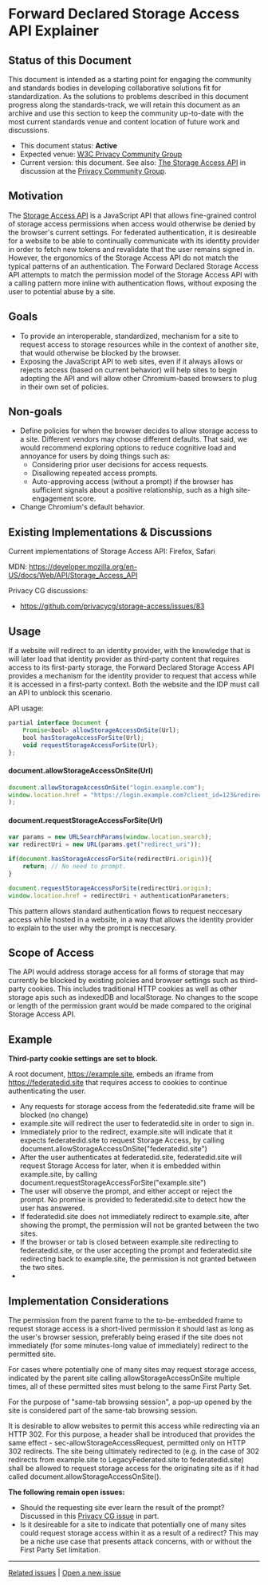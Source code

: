 # Forward Declared Storage Access API Explainer

## Status of this Document
This document is intended as a starting point for engaging the community and standards bodies in developing collaborative solutions fit for standardization. As the solutions to problems described in this document progress along the standards-track, we will retain this document as an archive and use this section to keep the community up-to-date with the most current standards venue and content location of future work and discussions.
* This document status: **Active**
* Expected venue: [W3C Privacy Community Group](https://privacycg.github.io/)
* Current version: this document. See also: [The Storage Access API](https://github.com/privacycg/storage-access/) in discussion at the [Privacy Community Group](https://privacycg.github.io/).

## Motivation
The [Storage Access API](../main/StorageAccessAPI/explainer.md) is a JavaScript API that allows fine-grained control of storage access permissions when access would otherwise be denied by the browser's current settings.  For federated authentication, it is desireable for a website to be able to continually communicate with its identity provider in order to fetch new tokens and revalidate that the user remains signed in. However, the ergonomics of the Storage Access API do not match the typical patterns of an authentication.  The Forward Declared Storage Access API attempts to match the permission model of the Storage Access API with a calling pattern more inline with authentication flows, without exposing the user to potential abuse by a site. 

## Goals
- To provide an interoperable, standardized, mechanism for a site to request access to storage resources while in the context of another site, that would otherwise be blocked by the browser.
- Exposing the JavaScript API to web sites, even if it always allows or rejects access (based on current behavior) will help sites to begin adopting the API and will allow other Chromium-based browsers to plug in their own set of policies.

## Non-goals
- Define policies for when the browser decides to allow storage access to a site. Different vendors may choose different defaults. That said, we would recommend exploring options to reduce cognitive load and annoyance for users by doing things such as:
    - Considering prior user decisions for access requests.
    - Disallowing repeated access prompts.
    - Auto-approving access (without a prompt) if the browser has sufficient signals about a positive relationship, such as a high site-engagement score.
- Change Chromium's default behavior.

## Existing Implementations & Discussions
Current implementations of Storage Access API: Firefox, Safari

MDN: https://developer.mozilla.org/en-US/docs/Web/API/Storage_Access_API

Privacy CG discussions:
- https://github.com/privacycg/storage-access/issues/83

## Usage
If a website will redirect to an identity provider, with the knowledge that is will later load that identity provider as third-party content that requires access to its first-party storage, the Forward Declared Storage Access API provides a mechanism for the identity provider to request that access while it is accessed in a first-party context. Both the website and the IDP must call an API to unblock this scenario. 

API usage:
```js
partial interface Document {
    Promise<bool> allowStorageAccessOnSite(Url);
    bool hasStorageAccessForSite(Url);
    void requestStorageAccessForSite(Url);
};
```

#### document.allowStorageAccessOnSite(Url)
```js
document.allowStorageAccessOnSite("login.example.com");
window.location.href = "https://login.example.com?client_id=123&redirect_uri=https://site.example2.com/callback...";
);
```

#### document.requestStorageAccessForSite(Url)
```js
var params = new URLSearchParams(window.location.search);
var redirectUri = new URL(params.get("redirect_uri"));

if(document.hasStorageAccessForSite(redirectUri.origin)){
    return; // No need to prompt.
}

document.requestStorageAccessForSite(redirectUri.origin);
window.location.href = redirectUri + authenticationParameters; 

```

This pattern allows standard authentication flows to request neccesary access while hosted in a website, in a way that allows the identity provider to explain to the user why the prompt is neccesary. 

## Scope of Access
The API would address storage access for all forms of storage that may currently be blocked by existing polcies and browser settings such as third-party cookies. This includes traditional HTTP cookies as well as other storage apis such as indexedDB and localStorage.  No changes to the scope or length of the permission grant would be made compared to the original Storage Access API.  

## Example
**Third-party cookie settings are set to block.**

A root document, https://example.site, embeds an iframe from https://federatedid.site that requires access to cookies to continue authenticating the user.
- Any requests for storage access from the federatedid.site frame will be blocked (no change)
- example.site will redirect the user to federatedid.site in order to sign in. 
- Immediately prior to the redirect, example.site will indicate that it expects federatedid.site to request Storage Access, by calling document.allowStorageAccessOnSite("federatedid.site")
- After the user authenticates at federatedid.site, federatedid.site will request Storage Access for later, when it is embedded within example.site, by calling document.requestStorageAccessForSite("example.site")
- The user will observe the prompt, and either accept or reject the prompt.  No promise is provided to federatedid.site to detect how the user has answered. 
- If federatedid.site does not immediately redirect to example.site, after showing the prompt, the permission will not be granted between the two sites. 
- If the browser or tab is closed between example.site redirecting to federatedid.site, or the user accepting the prompt and federatedid.site redirecting back to example.site, the permission is not granted between the two sites. 
- 

## Implementation Considerations

The permission from the parent frame to the to-be-embedded frame to request storage access is a short-lived permission it should last as long as the user's browser session, preferably being erased if the site does not immediately (for some minutes-long value of immediately) redirect to the permitted site. 

For cases where potentially one of many sites may request storage access, indicated by the parent site calling allowStorageAccessOnSite multiple times, all of these permitted sites must belong to the same First Party Set. 

For the purpose of "same-tab browsing session", a pop-up opened by the site is considered part of the same-tab browsing session. 

It is desirable to allow websites to permit this access while redirecting via an HTTP 302.  For this purpose, a header shall be introduced that provides the same effect - sec-allowStorageAccessRequest, permitted only on HTTP 302 redirects. The site being ultimately redirected to (e.g. in the case of 302 redirects from example.site to LegacyFederated.site to federatedid.site) shall be allowed to request storage access for the originating site as if it had called document.allowStorageAccessOnSite(). 

**The following remain open issues:**

- Should the requesting site ever learn the result of the prompt? Discussed in this [Privacy CG issue](https://github.com/privacycg/storage-access/issues/60) in part. 
- Is it desireable for a site to indicate that potentially one of many sites could request storage access within it as a result of a redirect? This may be a niche use case that presents attack concerns, with or without the First Party Set limitation. 

---
[Related issues](https://github.com/MicrosoftEdge/MSEdgeExplainers/labels/Forward%20Declared%20Storage%20Access%20API) | [Open a new issue](https://github.com/MicrosoftEdge/MSEdgeExplainers/issues/new?title=%5BForward%20Declared%20Storage%20Access%20API%5D)
